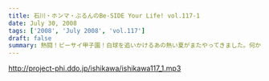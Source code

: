 ```yaml
---
title: 石川・ホンマ・ぶるんのBe-SIDE Your Life! vol.117-1
date: July 30, 2008
tags: ['2008', 'July 2008', 'vol.117']
draft: false
summary: 熱闘！ビーサイ甲子園！白球を追いかけるあの熱い夏がまたやってきました。何かとイベントフルな夏の『〆』はビーサイで。NAMAE
---
```


http://project-phi.ddo.jp/ishikawa/ishikawa117_1.mp3
